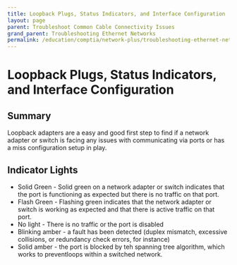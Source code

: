 ```yaml
---
title: Loopback Plugs, Status Indicators, and Interface Configuration
layout: page
parent: Troubleshoot Common Cable Connectivity Issues
grand_parent: Troubleshooting Ethernet Networks
permalink: /education/comptia/network-plus/troubleshooting-ethernet-networks/troubleshoot-common-cable-connectivity-issues/loopback-plugs-status-indicators-and-interface-configuration/
---
```


# Loopback Plugs, Status Indicators, and Interface Configuration

## Summary

Loopback adapters are a easy and good first step to find if a network adapter or switch is facing any issues with communicating via ports or has a miss configuration setup in play.

## Indicator Lights

- Solid Green - Solid green on a network adapter or switch indicates that the port is functioning as expected but there is no traffic on that port.
- Flash Green - Flashing green indicates that the network adapter or switch is working as expected and that there is active traffic on that port.
- No light - There is no traffic or the port is disabled
- Blinking amber - a fault has been detected (duplex mismatch, excessive collisions, or redundancy check errors, for instance)
- Solid amber - the port is blocked by teh spanning tree algorithm, which works to preventloops within a switched network.